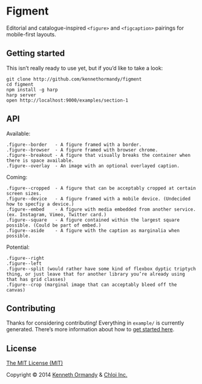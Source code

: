 <!--
[![A great header image you designed, or collaborated on with a designer you work with. It’ll look best when it’s 728px wide, @2x for hi-dpi devices.](preview.png)](https://github.com/kennethormandy/default)

***

-->

# Figment

Editorial and catalogue-inspired `<figure>` and `<figcaption>` pairings for mobile-first layouts.

## Getting started

This isn’t really ready to use yet, but if you’d like to take a look:

```
git clone http://github.com/kennethormandy/figment
cd figment
npm install -g harp
harp server
open http://localhost:9000/examples/section-1
```

## API

Available:

```
.figure--border   - A figure framed with a border.
.figure--browser  - A figure framed with browser chrome.
.figure--breakout - A figure that visually breaks the container when there is space available.
.figure--overlay  - An image with an optional overlayed caption.
```

Coming:

```
.figure--cropped  - A figure that can be acceptably cropped at certain screen sizes.
.figure--device   - A figure framed with a mobile device. (Undecided how to specfiy a device.)
.figure--embed    - A figure with media embedded from another service. (ex. Instagram, Vimeo, Twitter card.)
.figure--square   - A figure contained within the largest square possible. (Could be part of embed.)
.figure--aside    - A figure with the caption as marginalia when possible.
```

Potential:

```
.figure--right
.figure--left
.figure--split (would rather have some kind of flexbox dyptic triptych thing, or just leave that for another library you’re already using that has grid classes)
.figure--crop (marginal image that can acceptably bleed off the canvas)
```

## Contributing

Thanks for considering contributing! Everything in `example/` is currently generated. There’s more information about how to [get started here](CONTRIBUTING.md).

## License

[The MIT License (MIT)](LICENSE.md)

Copyright © 2014 [Kenneth Ormandy](http://kennethormandy.com) & [Chloi Inc.](http://chloi.io)
